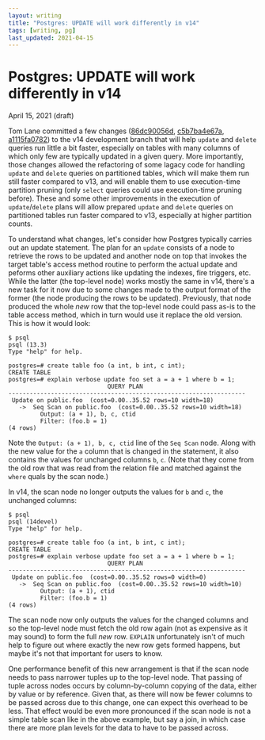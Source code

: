 ```yaml
---
layout: writing
title: "Postgres: UPDATE will work differently in v14"
tags: [writing, pg]
last_updated: 2021-04-15
---
```

# Postgres: UPDATE will work differently in v14

April 15, 2021 (draft)

Tom Lane committed a few changes ([86dc90056d](https://git.postgresql.org/gitweb/?p=postgresql.git;a=commit;h=86dc90056d),
[c5b7ba4e67a](https://git.postgresql.org/gitweb/?p=postgresql.git;a=commit;h=c5b7ba4e67a),
[a1115fa0782](https://git.postgresql.org/gitweb/?p=postgresql.git;a=commit;h=a1115fa0782))
to the v14 development branch that will help `update` and `delete` queries run
little a bit faster, especially on tables with many columns of which only few are
typically updated in a given query. More importantly, those changes allowed the
refactoring of some lagacy code for handling `update` and `delete` queries on
partitioned tables, which will make them run still faster compared to v13, and
will enable them to use execution-time partition pruning (only `select` queries
could use execution-time pruning before).  These and some other improvements in
the execution of `update`/`delete` plans will allow prepared `update` and `delete`
queries on partitioned tables run faster compared to v13, especially at higher
partition counts.

To understand what changes, let's consider how Postgres typically carries out
an update statement. The plan for an `update` consists of a node to retrieve the
rows to be updated and another node on top that invokes the target table's
access method routine to perform the actual update and peforms other auxiliary
actions like updating the indexes, fire triggers, etc.  While the latter (the
top-level node) works mostly the same in v14, there's a new task for it now due
to some changes made to the output format of the former (the node producing the
rows to be updated).  Previously, that node produced the whole *new* row that
the top-level node could pass as-is to the table access method, which in turn
would use it replace the old version.  This is how it would look:


```
$ psql
psql (13.3)
Type "help" for help.

postgres=# create table foo (a int, b int, c int);
CREATE TABLE
postgres=# explain verbose update foo set a = a + 1 where b = 1;
                            QUERY PLAN
-------------------------------------------------------------------
 Update on public.foo  (cost=0.00..35.52 rows=10 width=18)
   ->  Seq Scan on public.foo  (cost=0.00..35.52 rows=10 width=18)
         Output: (a + 1), b, c, ctid
         Filter: (foo.b = 1)
(4 rows)
```

Note the `Output: (a + 1), b, c, ctid` line of the `Seq Scan` node.  Along with
the new value for the `a` column that is changed in the statement, it also
contains the values for unchanged columns `b`, `c`.  (Note that they come from
the old row that was read from the relation file and matched against the
`where` quals by the scan node.)

In v14, the scan node no longer outputs the values for `b` and `c`, the unchanged
columns:

```
$ psql
psql (14devel)
Type "help" for help.

postgres=# create table foo (a int, b int, c int);
CREATE TABLE
postgres=# explain verbose update foo set a = a + 1 where b = 1;
                            QUERY PLAN
-------------------------------------------------------------------
 Update on public.foo  (cost=0.00..35.52 rows=0 width=0)
   ->  Seq Scan on public.foo  (cost=0.00..35.52 rows=10 width=10)
         Output: (a + 1), ctid
         Filter: (foo.b = 1)
(4 rows)
```

The scan node now only outputs the values for the changed columns and so the
top-level node must fetch the old row again (not as expensive as it may sound)
to form the full *new* row.  `EXPLAIN` unfortunately isn't of much help to
figure out where exactly the new row gets formed happens, but maybe it's not
that important for users to know.

One performance benefit of this new arrangement is that if the scan node
needs to pass narrower tuples up to the top-level node.  That passing of
tuple across nodes occurs by column-by-column copying of the data, either
by value or by reference.  Given that, as there will now be fewer columns
to be passed across due to this change, one can expect this overhead to
be less.  That effect would be even more pronounced if the scan node is not
a simple table scan like in the above example, but say a join, in which case
there are more plan levels for the data to have to be passed across.

<!--
Now consider the case where `foo` has child tables.  For the purposes of this
illustration, I am going to use traditional inheritance (not declarative
partitioning), because it allows the individual child tables to have columns that
are not in the parent table:

```
postgres=# create table foo_child1 (d int) inherits (foo);
CREATE TABLE
postgres=# create table foo_child2 (d int, e int) inherits (foo);
CREATE TABLE
postgres=# explain verbose update foo set a = a + 1 where b = 1;
                                  QUERY PLAN
-------------------------------------------------------------------------------
 Update on public.foo  (cost=0.00..64.42 rows=18 width=24)
   Update on public.foo
   Update on public.foo_child1 foo_1
   Update on public.foo_child2 foo_2
   ->  Seq Scan on public.foo  (cost=0.00..0.00 rows=1 width=18)
         Output: (foo.a + 1), foo.b, foo.c, foo.ctid
         Filter: (foo.b = 1)
   ->  Seq Scan on public.foo_child1 foo_1  (cost=0.00..33.15 rows=9 width=22)
         Output: (foo_1.a + 1), foo_1.b, foo_1.c, foo_1.d, foo_1.ctid
         Filter: (foo_1.b = 1)
   ->  Seq Scan on public.foo_child2 foo_2  (cost=0.00..31.27 rows=8 width=26)
         Output: (foo_2.a + 1), foo_2.b, foo_2.c, foo_2.d, foo_2.e, foo_2.ctid
         Filter: (foo_2.b = 1)
(13 rows)
```

Well, now there are 3 scan nodes, accounting for all tables that must be
updated.  Scan nodes for the child tables have to produce output tuples that
match their own tuple descriptors, which do not match that of the parent
table `foo` in this case, as can be seen in their respective `Output: ...`
lines.  In fact, it is to cater to such multi-table updates, where each table
may have columns not present in the others, that the planner would make the
individual scan nodes emit an output tuple that matches their corresponding
target table's tuple descriptor. To make that work, the planner would basically
have to replan the original query for each target relation; for example, as
`update foo_child1 set a = a + 1 where b = 1` for the child relation
`foo_child1` so that the resulting scan node produces a tuple suitable for that
child relation.  That approach meant that if there are many child tables to be
updated, the planner would spend a lot of time and also memory doing that,
because the implementation wouldn't return the memory used for making the scan
node for a given child relation before moving on to the next one.

Declarative partition hierarchies, even though they don't allow partitions to
have columns that are not in the root partitioned table, are handled with same
the code as the traditional inheritance hierarchies for simplicity (laziness?!).
With thousands of partitions not out of the question in many cases, the
aforementioned time and memory consumption behavior would make updating such
partition hierarchies very expensive, especially if many of the partitions would
not be pruned.  (Actually, even though the base implementation for updating
inheritance/partition hierarchies is inefficient as described,
[428b260f87](https://git.postgresql.org/gitweb/?p=postgresql.git;a=commit;h=428b260f87)
made the damage less severe for partitioning in the cases where partition
pruning can be used.)

With that background out of the way, let's take a look at what updating
a table looks like after
[86dc90056d](https://git.postgresql.org/gitweb/?p=postgresql.git;a=commit;h=86dc90056d)
went in:

Without any children:

```
$ psql
psql (14devel)
Type "help" for help.

postgres=# create table foo (a int, b int, c int);
CREATE TABLE
postgres=# explain verbose update foo set a = a + 1 where b = 1;
                            QUERY PLAN
-------------------------------------------------------------------
 Update on public.foo  (cost=0.00..35.52 rows=0 width=0)
   ->  Seq Scan on public.foo  (cost=0.00..35.52 rows=10 width=10)
         Output: (a + 1), ctid
         Filter: (foo.b = 1)
(4 rows)
```

Now the scan node produces only the columns that are updated.  With child
tables:

```
postgres=# create table foo_child1 (d int) inherits (foo);
CREATE TABLE
postgres=# create table foo_child2 (d int, e int) inherits (foo);
CREATE TABLE
postgres=# explain verbose update foo set a = a + 1 where b = 1;
                                        QUERY PLAN
-------------------------------------------------------------------------------------------
 Update on public.foo  (cost=0.00..64.69 rows=0 width=0)
   Update on public.foo foo_1
   Update on public.foo_child1 foo_2
   Update on public.foo_child2 foo_3
   ->  Result  (cost=0.00..64.69 rows=18 width=14)
         Output: (foo.a + 1), foo.tableoid, foo.ctid
         ->  Append  (cost=0.00..64.47 rows=18 width=14)
               ->  Seq Scan on public.foo foo_1  (cost=0.00..0.00 rows=1 width=14)
                     Output: foo_1.a, foo_1.tableoid, foo_1.ctid
                     Filter: (foo_1.b = 1)
               ->  Seq Scan on public.foo_child1 foo_2  (cost=0.00..33.12 rows=9 width=14)
                     Output: foo_2.a, foo_2.tableoid, foo_2.ctid
                     Filter: (foo_2.b = 1)
               ->  Seq Scan on public.foo_child2 foo_3  (cost=0.00..31.25 rows=8 width=14)
                     Output: foo_3.a, foo_3.tableoid, foo_3.ctid
                     Filter: (foo_3.b = 1)
(16 rows)
```

Because scan nodes no longer emit columns that are not changed, the output
looks the same for all child relations (some may notice that the new value for
the changed column `a` (that is, `a + 1`) is now computed by a separate node
that is above the scan node, but that's a deficiency of the current
implementation when dealing with traditional inheritance).

Anyway, this simple change that the scan nodes no longer have to emit unchanged
columns allows the planner to avoid making the scan node for each child relation
through a separate replanning iteration, which would previously be needed to
add unchanged columns in the scan nodes' output target lists.  Now the scan nodes
look just as they would if it were for a `select` query, appearing as leaf nodes
of a single plan.  The new system column `tableoid` is there to identify which
child table a given tuple to be updated comes from, which is now necessary,
because the target relations can no longer mapped one-to-one with their
corresponding subplans.
-->
